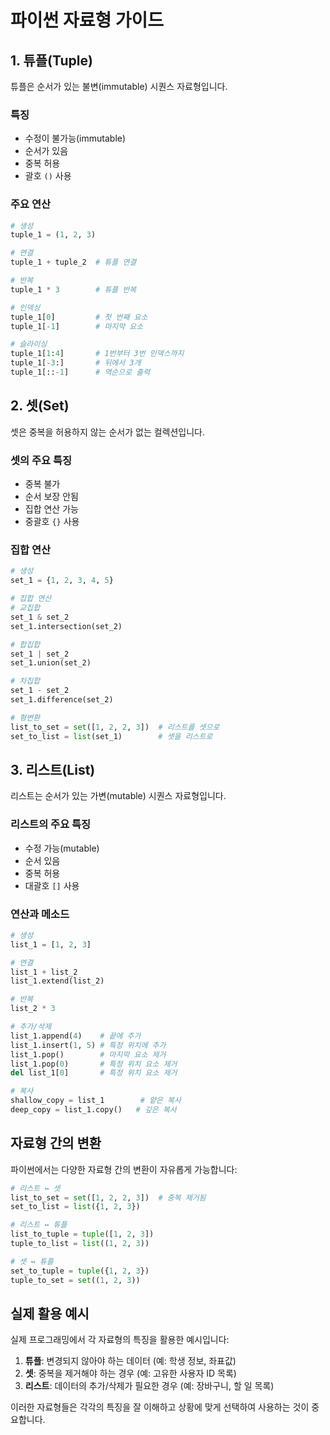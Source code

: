 # 파이썬 자료형 가이드

## 1. 튜플(Tuple)

튜플은 순서가 있는 불변(immutable) 시퀀스 자료형입니다.

### 특징

- 수정이 불가능(immutable)
- 순서가 있음
- 중복 허용
- 괄호 `()` 사용

### 주요 연산

```python
# 생성
tuple_1 = (1, 2, 3)

# 연결
tuple_1 + tuple_2  # 튜플 연결

# 반복
tuple_1 * 3        # 튜플 반복

# 인덱싱
tuple_1[0]         # 첫 번째 요소
tuple_1[-1]        # 마지막 요소

# 슬라이싱
tuple_1[1:4]       # 1번부터 3번 인덱스까지
tuple_1[-3:]       # 뒤에서 3개
tuple_1[::-1]      # 역순으로 출력
```

## 2. 셋(Set)

셋은 중복을 허용하지 않는 순서가 없는 컬렉션입니다.

### 셋의 주요 특징

- 중복 불가
- 순서 보장 안됨
- 집합 연산 가능
- 중괄호 `{}` 사용

### 집합 연산

```python
# 생성
set_1 = {1, 2, 3, 4, 5}

# 집합 연산
# 교집합
set_1 & set_2
set_1.intersection(set_2)

# 합집합
set_1 | set_2
set_1.union(set_2)

# 차집합
set_1 - set_2
set_1.difference(set_2)

# 형변환
list_to_set = set([1, 2, 2, 3])  # 리스트를 셋으로
set_to_list = list(set_1)        # 셋을 리스트로
```

## 3. 리스트(List)

리스트는 순서가 있는 가변(mutable) 시퀀스 자료형입니다.

### 리스트의 주요 특징

- 수정 가능(mutable)
- 순서 있음
- 중복 허용
- 대괄호 `[]` 사용

### 연산과 메소드

```python
# 생성
list_1 = [1, 2, 3]

# 연결
list_1 + list_2
list_1.extend(list_2)

# 반복
list_2 * 3

# 추가/삭제
list_1.append(4)    # 끝에 추가
list_1.insert(1, 5) # 특정 위치에 추가
list_1.pop()        # 마지막 요소 제거
list_1.pop(0)       # 특정 위치 요소 제거
del list_1[0]       # 특정 위치 요소 제거

# 복사
shallow_copy = list_1        # 얕은 복사
deep_copy = list_1.copy()   # 깊은 복사
```

## 자료형 간의 변환

파이썬에서는 다양한 자료형 간의 변환이 자유롭게 가능합니다:

```python
# 리스트 ↔ 셋
list_to_set = set([1, 2, 2, 3])  # 중복 제거됨
set_to_list = list({1, 2, 3})

# 리스트 ↔ 튜플
list_to_tuple = tuple([1, 2, 3])
tuple_to_list = list((1, 2, 3))

# 셋 ↔ 튜플
set_to_tuple = tuple({1, 2, 3})
tuple_to_set = set((1, 2, 3))
```

## 실제 활용 예시

실제 프로그래밍에서 각 자료형의 특징을 활용한 예시입니다:

1. **튜플**: 변경되지 않아야 하는 데이터 (예: 학생 정보, 좌표값)
2. **셋**: 중복을 제거해야 하는 경우 (예: 고유한 사용자 ID 목록)
3. **리스트**: 데이터의 추가/삭제가 필요한 경우 (예: 장바구니, 할 일 목록)

이러한 자료형들은 각각의 특징을 잘 이해하고 상황에 맞게 선택하여 사용하는 것이 중요합니다.

